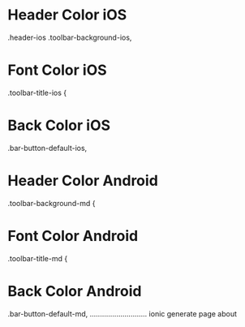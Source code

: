 # Header Color iOS
.header-ios .toolbar-background-ios,

# Font Color iOS
.toolbar-title-ios {

# Back Color iOS
.bar-button-default-ios,

# Header Color Android
.toolbar-background-md {

# Font Color Android
.toolbar-title-md {

# Back Color Android
.bar-button-default-md,
............................
ionic generate page about

